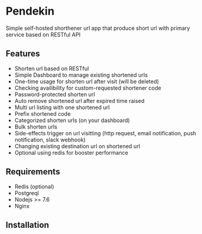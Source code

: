 # Pendekin
Simple self-hosted shorthener url app that produce short url with primary service based on RESTful API

## Features
- Shorten url based on RESTful
- Simple Dashboard to manage existing shortened urls
- One-time usage for shorten url after visit (will be deleted)
- Checking availibility for custom-requested shortener code
- Password-protected shorten url
- Auto remove shortened url after expired time raised
- Multi url listing with one shortened url
- Prefix shortened code
- Categorized shorten urls (on your dashboard)
- Bulk shorten urls
- Side-effects trigger on url visitting (http request, email notification, push notification, slack webhook)
- Changing existing destination url on shortened url
- Optional using redis for booster performance

## Requirements
- Redis (optional)
- Postgreql
- Nodejs >= 7.6
- Nginx

## Installation

